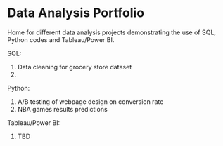 # Data Analysis Portfolio
Home for different data analysis projects demonstrating the use of SQL, Python codes and Tableau/Power BI.


SQL:
1) Data cleaning for grocery store dataset
2) 

Python:
1) A/B testing of webpage design on conversion rate
2) NBA games results predictions

Tableau/Power BI:
1) TBD
